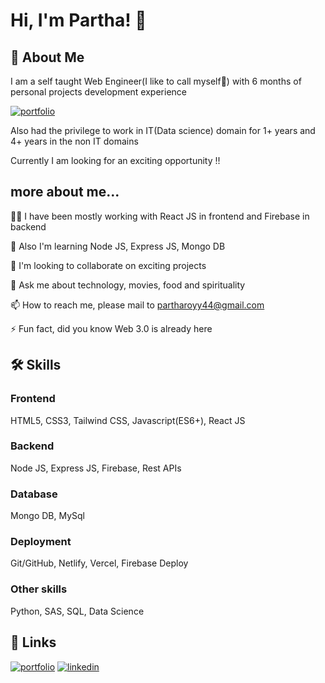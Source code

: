 # Hi, I'm Partha! 👋


## 🚀 About Me
I am a self taught Web Engineer(I like to call myself🙂) with 6 months of personal projects development experience 

[![portfolio](https://img.shields.io/badge/my_portfolio-000?style=for-the-badge&logo=ko-fi&logoColor=white)](https://partharoy.me)

Also had the privilege to work in IT(Data science) domain for 1+ years and 4+ years in the non IT domains

Currently I am looking for an exciting opportunity !!

## more about me...
👨‍💻 I have been mostly working with React JS in frontend and Firebase in backend

🧠 Also I'm learning Node JS, Express JS, Mongo DB

🕺 I'm looking to collaborate on exciting projects

💬 Ask me about technology, movies, food and spirituality

📫 How to reach me, please mail to partharoyy44@gmail.com

⚡️ Fun fact, did you know Web 3.0 is already here


## 🛠 Skills

### Frontend

HTML5, CSS3, Tailwind CSS, Javascript(ES6+), React JS

### Backend

Node JS, Express JS, Firebase, Rest APIs

### Database

Mongo DB, MySql

### Deployment

Git/GitHub, Netlify, Vercel, Firebase Deploy

### Other skills

Python, SAS, SQL, Data Science


## 🔗 Links
[![portfolio](https://img.shields.io/badge/my_portfolio-000?style=for-the-badge&logo=ko-fi&logoColor=white)](https://partharoy.me)
[![linkedin](https://img.shields.io/badge/linkedin-0A66C2?style=for-the-badge&logo=linkedin&logoColor=white)](https://www.linkedin.com/in/partha-roy-58939564/)


